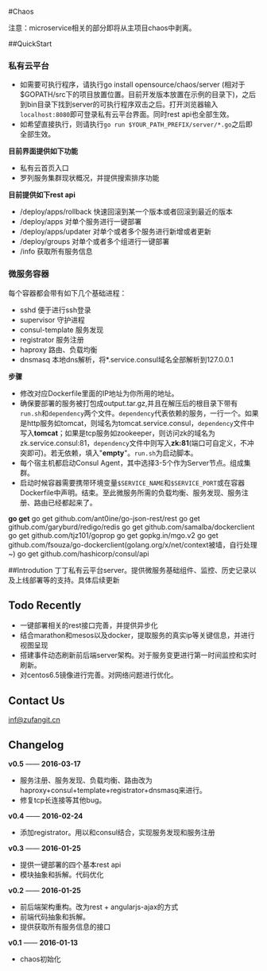 #Chaos

注意：microservice相关的部分即将从主项目chaos中剥离。

##QuickStart
### 私有云平台
+ 如需要可执行程序，请执行go install opensource/chaos/server (相对于$GOPATH/src下的项目放置位置。目前开发版本放置在示例的目录下)，之后到bin目录下找到server的可执行程序双击之后。打开浏览器输入`localhost:8080`即可登录私有云平台界面。同时rest api也全部生效。
+ 如希望直接执行，则请执行`go run $YOUR_PATH_PREFIX/server/*.go`之后即全部生效。

**目前界面提供如下功能**
+ 私有云首页入口
+ 罗列服务集群现状概况，并提供搜索排序功能

**目前提供如下rest api**
+ /deploy/apps/rollback 快速回滚到某一个版本或者回滚到最近的版本
+ /deploy/apps 对单个服务进行一键部署
+ /deploy/apps/updater 对单个或者多个服务进行新增或者更新
+ /deploy/groups 对单个或者多个组进行一键部署
+ /info 获取所有服务信息

### 微服务容器
每个容器都会带有如下几个基础进程：
+ sshd 便于进行ssh登录
+ supervisor 守护进程
+ consul-template 服务发现
+ registrator 服务注册
+ haproxy 路由、负载均衡
+ dnsmasq 本地dns解析，将*.service.consul域名全部解析到127.0.0.1

**步骤**
+ 修改对应Dockerfile里面的IP地址为你所用的地址。
+ 确保要部署的服务被打包成output.tar.gz,并且在解压后的根目录下带有`run.sh`和`dependency`两个文件。`dependency`代表依赖的服务，一行一个。如果是http服务如tomcat，则域名为tomcat.service.consul，`dependency`文件中写入**tomcat**；如果是tcp服务如zookeeper，则访问zk的域名为zk.service.consul:81，`dependency`文件中则写入**zk:81**(端口可自定义，不冲突即可)。若无依赖，填入"**empty**"。`run.sh`为启动脚本。
+ 每个宿主机都启动Consul Agent，其中选择3-5个作为Server节点。组成集群。
+ 启动时候容器需要携带环境变量`$SERVICE_NAME`和`$SERVICE_PORT`或在容器Dockerfile中声明。结束。至此微服务所需的负载均衡、服务发现、服务注册、路由已经都起来了。

**go get**
go get github.com/ant0ine/go-json-rest/rest
go get github.com/garyburd/redigo/redis
go get github.com/samalba/dockerclient
go get github.com/tjz101/goprop
go get gopkg.in/mgo.v2
go get github.com/fsouza/go-dockerclient(golang.org/x/net/context被墙，自行处理~)
go get github.com/hashicorp/consul/api  

##Introdution
丁丁私有云平台server。提供微服务基础组件、监控、历史记录以及上线部署等的支持。具体后续更新

## Todo Recently
+ 一键部署相关的rest接口完善，并提供异步化
+ 结合marathon和mesos以及docker，提取服务的真实ip等关键信息，并进行视图呈现
+ 搭建事件动态刷新前后端server架构。对于服务变更进行第一时间监控和实时刷新。
+ 对centos6.5镜像进行完善。对网络问题进行优化。

## Contact Us
inf@zufangit.cn

## Changelog

**v0.5** —— **2016-03-17**
+ 服务注册、服务发现、负载均衡、路由改为haproxy+consul+template+registrator+dnsmasq来进行。
+ 修复tcp长连接等其他bug。

**v0.4** —— **2016-02-24**
+ 添加registrator。用以和consul结合，实现服务发现和服务注册

**v0.3** —— **2016-01-25**
+ 提供一键部署的四个基本rest api
+ 模块抽象和拆解。代码优化

**v0.2** —— **2016-01-25**
+ 前后端架构重构。改为rest + angularjs-ajax的方式
+ 前端代码抽象和拆解。
+ 提供获取所有服务信息的接口

**v0.1** —— **2016-01-13**
+ chaos初始化